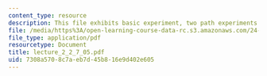 ```yaml
---
content_type: resource
description: This file exhibits basic experiment, two path experiments and observations.
file: /media/https%3A/open-learning-course-data-rc.s3.amazonaws.com/24-111-philosophy-of-quantum-mechanics-spring-2005/7308a5708c7aeb7d45b816e9d402e605_lecture_2_2_7_05.pdf
file_type: application/pdf
resourcetype: Document
title: lecture_2_2_7_05.pdf
uid: 7308a570-8c7a-eb7d-45b8-16e9d402e605
---
```

